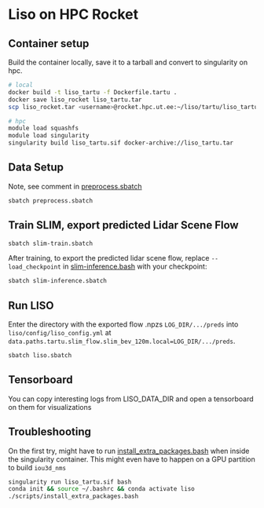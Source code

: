# Liso on HPC Rocket

## Container setup 

Build the container locally, save it to a tarball and convert to singularity on hpc.

```bash
# local
docker build -t liso_tartu -f Dockerfile.tartu .
docker save liso_rocket liso_tartu.tar
scp liso_rocket.tar <username>@rocket.hpc.ut.ee:~/liso/tartu/liso_tartu.tar
```

```bash
# hpc
module load squashfs
module load singularity
singularity build liso_tartu.sif docker-archive://liso_tartu.tar
```

## Data Setup 

Note, see comment in [preprocess.sbatch](./preprocess.sbatch)

```bash
sbatch preprocess.sbatch
```

## Train SLIM, export predicted Lidar Scene Flow 

```bash
sbatch slim-train.sbatch
```

After training, to export the predicted lidar scene flow, replace `--load_checkpoint` in [slim-inference.bash](./scripts/slim-inference.bash) with your checkpoint:

```bash
sbatch slim-inference.sbatch
```

## Run LISO

Enter the directory with the exported flow .npzs `LOG_DIR/.../preds` into `liso/config/liso_config.yml` at `data.paths.tartu.slim_flow.slim_bev_120m.local=LOG_DIR/.../preds`.

```bash
sbatch liso.sbatch
```

## Tensorboard

You can copy interesting logs from LISO_DATA_DIR and open a tensorboard on them for visualizations

## Troubleshooting

On the first try, might have to run [install_extra_packages.bash](./scripts/install_extra_packages.bash) when inside the singularity container. 
This might even have to happen on a GPU partition to build `iou3d_nms`

```bash
singularity run liso_tartu.sif bash
conda init && source ~/.bashrc && conda activate liso
./scripts/install_extra_packages.bash
```
